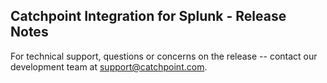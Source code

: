Catchpoint Integration for Splunk - Release Notes
--

For technical support, questions or concerns on the release --
contact our development team at support@catchpoint.com.
